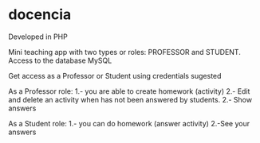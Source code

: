 # docencia
Developed in PHP

Mini teaching app with two types or roles: PROFESSOR and STUDENT. Access to the database MySQL

Get access as a Professor or Student using credentials sugested

As a Professor role:
 1.- you are able to create homework (activity)
 2.- Edit and delete an activity when has not been answered by students.
 2.- Show answers

As a Student role:
 1.- you can do homework (answer activity)
 2.-See your answers 
